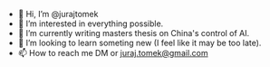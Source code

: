 - 👋 Hi, I’m @jurajtomek
- 👀 I’m interested in everything possible.
- 🌱 I’m currently writing masters thesis on China's control of AI.
- 💞️ I’m looking to learn someting new (I feel like it may be too late).
- 📫 How to reach me DM or juraj.tomek@gmail.com

